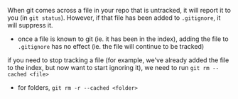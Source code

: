 
When git comes across a file in your repo that is untracked, it will report it to you (in `git status`). However, if that file has been added to `.gitignore`, it will suppress it.
- once a file is known to git (ie. it has been in the index), adding the file to `.gitignore` has no effect (ie. the file will continue to be tracked)

if you need to stop tracking a file (for example, we've already added the file to the index, but now want to start ignoring it), we need to run `git rm --cached <file>`
- for folders, `git rm -r --cached <folder>`
